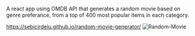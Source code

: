 A react app using OMDB API that generates a random movie based on genre preferance, from a top of 400 most popular items in each category.

https://sebicirdeiu.github.io/random-movie-generator/
![Random-Movie](https://github.com/sebicirdeiu/random-movie-generator/assets/103687209/cee76e31-4712-4767-9864-c445553bceb2)
